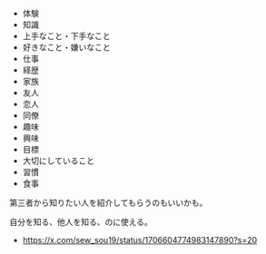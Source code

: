 - 体験
- 知識
- 上手なこと・下手なこと
- 好きなこと・嫌いなこと
- 仕事
- 経歴
- 家族
- 友人
- 恋人
- 同僚
- 趣味
- 興味
- 目標
- 大切にしていること
- 習慣
- 食事

第三者から知りたい人を紹介してもらうのもいいかも。

自分を知る、他人を知る、のに使える。

- https://x.com/sew_sou19/status/1706604774983147890?s=20
